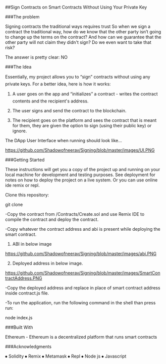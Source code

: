 ##Sign Contracts on Smart Contracts Without Using Your Private Key

###The problem

Signing contracts the traditional ways requires trust
So when we sign a contract the traditional way, how do we know that the other party isn’t going to change up the terms on the contract? And how can we guarantee that the other party will not claim they didn't sign? Do we even want to take that risk?

The answer is pretty clear: NO


###The Idea

Essentially, my project allows you to “sign” contracts without using any private keys. For a better idea, here is how it works:

1. A user goes on the app and “initializes” a contract - writes the contract contents and the recipient's address.

2. The user signs and send the contract to the blockchain.
   
3. The recipient goes on the platform and sees the contract that is meant for them, they are given the option to sign (using their public key) or ignore.


The DApp User Interface when running should look like...

https://github.com/Shadowofneerav/Signing/blob/master/images/UI.PNG
 

###Getting Started

These instructions will get you a copy of the project up and running on your local machine for development and testing purposes. See deployment for notes on how to deploy the project on a live system. Or you can use online ide remix or repl.


Clone this repository:

git clone

-Copy the contract from /Contracts/Create.sol and use Remix IDE to compile the contract and deploy the contract.

-Copy whatever the contract address and abi is present while deploying the smart contract.

1) ABI in below image
 
https://github.com/Shadowofneerav/Signing/blob/master/images/abi.PNG

2) Deployed address in below image.

https://github.com/Shadowofneerav/Signing/blob/master/images/SmartContractAddress.PNG
 

-Copy the deployed address and replace in place of smart contract address inside contract.js file.

 


-To run the application, run the following command in the shell than press run:

node index.js

###Built With 

Ethereum - Ethereum is a decentralized platform that runs smart contracts

###Acknowledgments

⦁	Solidity
⦁	Remix
⦁	Metamask
⦁	Repl
⦁	Node js
⦁	Javascript
